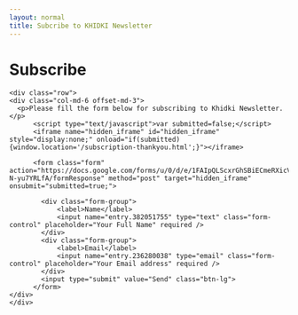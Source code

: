 ```yaml
---
layout: normal
title: Subcribe to KHIDKI Newsletter
---
```

<div class="jumbotron jumbotron-fluid">
  <div class="container">
    <h1 class="text-center text-banner font-weight-bold text-title">Subscribe</h1>

    <div class="row">
    <div class="col-md-6 offset-md-3">  
      <p>Please fill the form below for subscribing to Khidki Newsletter.</p>
          <script type="text/javascript">var submitted=false;</script>
          <iframe name="hidden_iframe" id="hidden_iframe" style="display:none;" onload="if(submitted)  {window.location='/subscription-thankyou.html';}"></iframe>

          <form class="form" action="https://docs.google.com/forms/u/0/d/e/1FAIpQLScxrGhSBiECmeRXicV8IGZtHU4ewzi09XZstr7-N-yu7YRLfA/formResponse" method="post" target="hidden_iframe" onsubmit="submitted=true;">

            <div class="form-group">
                <label>Name</label>
                <input name="entry.382051755" type="text" class="form-control" placeholder="Your Full Name" required />
            </div>
            <div class="form-group">
                <label>Email</label>
                <input name="entry.236280038" type="email" class="form-control" placeholder="Your Email address" required />
            </div>
            <input type="submit" value="Send" class="btn-lg">
          </form>
    </div>
    </div>

  </div>
</div>
<br>
<br>
